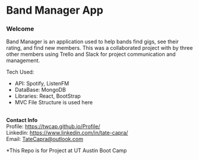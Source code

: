 <h1>Band Manager App</h1>

<h3>Welcome</h3>
<p>Band Manager is an application used to help bands find gigs, see their rating, and find new members. This was a collaborated project with by three other members using Trello and Slack for project communication and management.</p>

Tech Used: <br/>
- API: Spotify, ListenFM
- DataBase: MongoDB
- Libraries: React, BootStrap
- MVC File Structure is used here
<br/><br/>

<b>Contact Info</b> <br/>
Profile: https://twcap.github.io/Profile/ <br/>
Linkedin: https://www.linkedin.com/in/tate-capra/ <br/>
Email: TateCapra@outlook.com <br/>


*This Repo is for Project at UT Austin Boot Camp
